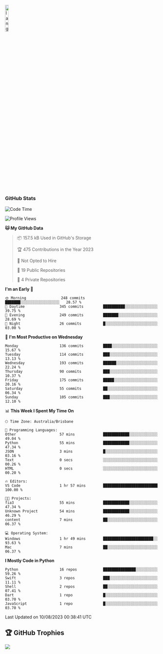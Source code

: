 <p align="left"><img width=15%" src="https://github.com/alansmathew/alansmathew/raw/master/lang.gif" alt="lang image here" /></p>

# <h3 align="left">GitHub Stats</h3>

<!--START_SECTION:waka-->
![Code Time](http://img.shields.io/badge/Code%20Time-307%20hrs%2029%20mins-blue)

![Profile Views](http://img.shields.io/badge/Profile%20Views-0-blue)

**🐱 My GitHub Data** 

> 📦 157.5 kB Used in GitHub's Storage 
 > 
> 🏆 475 Contributions in the Year 2023
 > 
> 🚫 Not Opted to Hire
 > 
> 📜 19 Public Repositories 
 > 
> 🔑 4 Private Repositories 
 > 
**I'm an Early 🐤** 

```text
🌞 Morning                248 commits         ███████░░░░░░░░░░░░░░░░░░   28.57 % 
🌆 Daytime                345 commits         ██████████░░░░░░░░░░░░░░░   39.75 % 
🌃 Evening                249 commits         ███████░░░░░░░░░░░░░░░░░░   28.69 % 
🌙 Night                  26 commits          █░░░░░░░░░░░░░░░░░░░░░░░░   03.00 % 
```
📅 **I'm Most Productive on Wednesday** 

```text
Monday                   136 commits         ████░░░░░░░░░░░░░░░░░░░░░   15.67 % 
Tuesday                  114 commits         ███░░░░░░░░░░░░░░░░░░░░░░   13.13 % 
Wednesday                193 commits         ██████░░░░░░░░░░░░░░░░░░░   22.24 % 
Thursday                 90 commits          ███░░░░░░░░░░░░░░░░░░░░░░   10.37 % 
Friday                   175 commits         █████░░░░░░░░░░░░░░░░░░░░   20.16 % 
Saturday                 55 commits          ██░░░░░░░░░░░░░░░░░░░░░░░   06.34 % 
Sunday                   105 commits         ███░░░░░░░░░░░░░░░░░░░░░░   12.10 % 
```


📊 **This Week I Spent My Time On** 

```text
🕑︎ Time Zone: Australia/Brisbane

💬 Programming Languages: 
Other                    57 mins             ████████████░░░░░░░░░░░░░   49.04 % 
Python                   55 mins             ████████████░░░░░░░░░░░░░   47.34 % 
JSON                     3 mins              █░░░░░░░░░░░░░░░░░░░░░░░░   03.16 % 
Text                     0 secs              ░░░░░░░░░░░░░░░░░░░░░░░░░   00.26 % 
HTML                     0 secs              ░░░░░░░░░░░░░░░░░░░░░░░░░   00.20 % 

🔥 Editors: 
VS Code                  1 hr 57 mins        █████████████████████████   100.00 % 

🐱‍💻 Projects: 
fia3                     55 mins             ████████████░░░░░░░░░░░░░   47.34 % 
Unknown Project          54 mins             ████████████░░░░░░░░░░░░░   46.29 % 
content                  7 mins              ██░░░░░░░░░░░░░░░░░░░░░░░   06.37 % 

💻 Operating System: 
Windows                  1 hr 49 mins        ███████████████████████░░   93.63 % 
Mac                      7 mins              ██░░░░░░░░░░░░░░░░░░░░░░░   06.37 % 
```

**I Mostly Code in Python** 

```text
Python                   16 repos            ███████████████░░░░░░░░░░   59.26 % 
Swift                    3 repos             ███░░░░░░░░░░░░░░░░░░░░░░   11.11 % 
Shell                    2 repos             ██░░░░░░░░░░░░░░░░░░░░░░░   07.41 % 
Dart                     1 repo              █░░░░░░░░░░░░░░░░░░░░░░░░   03.70 % 
JavaScript               1 repo              █░░░░░░░░░░░░░░░░░░░░░░░░   03.70 % 
```




 Last Updated on 10/08/2023 00:38:41 UTC
<!--END_SECTION:waka-->

## 🏆 GitHub Trophies

![](https://github-profile-trophy.vercel.app/?username=samh06&theme=discord&no-frame=true&no-bg=false&margin-w=4)
